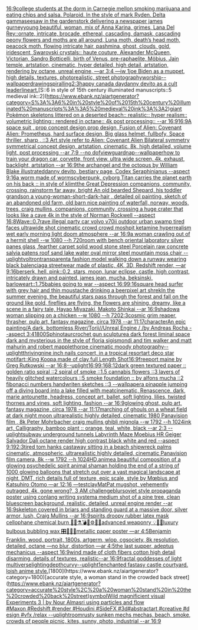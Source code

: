 [16:9](https://www.ebank.nz/aiartgenerator?category=16%3A9)[college students at the dorm in Carnegie mellon smoking marijuana and eating chips and salsa. Polaroid. In the style of mark Ryden. Delta gamma](https://www.ebank.nz/aiartgenerator?category=college%20students%20at%20the%20dorm%20in%20Carnegie%20mellon%20smoking%20marijuana%20and%20eating%20chips%20and%20salsa.%20Polaroid.%20In%20the%20style%20of%20mark%20Ryden.%20Delta%20gamma)[seesaw in the garden](https://www.ebank.nz/aiartgenerator?category=seesaw%20in%20the%20garden)[stork delivering a newspaper james gurney](https://www.ebank.nz/aiartgenerator?category=stork%20delivering%20a%20newspaper%20james%20gurney)[young beautiful, woman, mix of Anna Karina, grimes, Lana Del Rey::ornate, intricate, brocade, ethereal, cascading, damask, cascading peony flowers and moths are all around, Luna moth, death’s head moth, peacock moth, flowing intricate hair, pashmina, ghost, clouds, gold, iridescent, Swarovski crystals:: haute couture, Alexander McQueen, Victorian, Sandro Botticelli, birth of Venus, pre-raphaelite, Möbius, Jain temple, artstation, cinematic, hyper detailed, high detail, artstation, rendering by octane, unreal engine, —ar 3:4 —iw 1](https://www.ebank.nz/aiartgenerator?category=young%20beautiful%2C%20woman%2C%20mix%20of%20Anna%20Karina%2C%20grimes%2C%20Lana%20Del%20Rey%3A%3Aornate%2C%20intricate%2C%20brocade%2C%20ethereal%2C%20cascading%2C%20damask%2C%20cascading%20peony%20flowers%20and%20moths%20are%20all%20around%2C%20Luna%20moth%2C%20death%E2%80%99s%20head%20moth%2C%20peacock%20moth%2C%20flowing%20intricate%20hair%2C%20pashmina%2C%20ghost%2C%20clouds%2C%20gold%2C%20iridescent%2C%20Swarovski%20crystals%3A%3A%20haute%20couture%2C%20Alexander%20McQueen%2C%20Victorian%2C%20Sandro%20Botticelli%2C%20birth%20of%20Venus%2C%20pre-raphaelite%2C%20M%C3%B6bius%2C%20Jain%20temple%2C%20artstation%2C%20cinematic%2C%20hyper%20detailed%2C%20high%20detail%2C%20artstation%2C%20rendering%20by%20octane%2C%20unreal%20engine%2C%20%E2%80%94ar%203%3A4%20%E2%80%94iw%201)[joe  Biden as a muppet, high details, textures, photorealistic, street photography](https://www.ebank.nz/aiartgenerator?category=joe%20%20Biden%20as%20a%20muppet%2C%20high%20details%2C%20textures%2C%20photorealistic%2C%20street%20photography)[worship](https://www.ebank.nz/aiartgenerator?category=worship)[--wallpaper](https://www.ebank.nz/aiartgenerator?category=--wallpaper)[drawing](https://www.ebank.nz/aiartgenerator?category=drawing)[spiralling](https://www.ebank.nz/aiartgenerator?category=spiralling)[2:3](https://www.ebank.nz/aiartgenerator?category=2%3A3)[happy canada day](https://www.ebank.nz/aiartgenerator?category=happy%20canada%20day)[danny devito as a cult leader](https://www.ebank.nz/aiartgenerator?category=danny%20devito%20as%20a%20cult%20leader)[lineart.](https://www.ebank.nz/aiartgenerator?category=lineart.)[S::6 in style of 15th century illuminated manuscripts::5 medieval ink::2](https://www.ebank.nz/aiartgenerator?category=S%3A%3A6%20in%20style%20of%2015th%20century%20illuminated%20manuscripts%3A%3A5%20medieval%20ink%3A%3A2)[giant Pokémon skeletons littered on a deserted beach:: realistic:: hyper realism:: volumetric lighting:: rendered in octane:: 4k post processing:: --ar 16:9](https://www.ebank.nz/aiartgenerator?category=giant%20Pok%C3%A9mon%20skeletons%20littered%20on%20a%20deserted%20beach%3A%3A%20realistic%3A%3A%20hyper%20realism%3A%3A%20volumetric%20lighting%3A%3A%20rendered%20in%20octane%3A%3A%204k%20post%20processing%3A%3A%20--ar%2016%3A9)[16:9](https://www.ebank.nz/aiartgenerator?category=16%3A9)[A space suit ,  prop concept design,prop design,  Fusion of  Alien: Covenant Alien: Prometheus,  hard surface design, Big glass helmet,   fullbofy, Space thriller, sharp , ::3  Art style refer to Alien: Covenant Alien   Bilateral symmetry       symmetrical   concept design,  artstation, cinematic,  8k, high detailed,  volume light,  post processing    --ar 7:9   --no dof](https://www.ebank.nz/aiartgenerator?category=A%20space%20suit%20%2C%20%20prop%20concept%20design%2Cprop%20design%2C%20%20Fusion%20of%20%20Alien%3A%20Covenant%20Alien%3A%20Prometheus%2C%20%20hard%20surface%20design%2C%20Big%20glass%20helmet%2C%20%20%20fullbofy%2C%20Space%20thriller%2C%20sharp%20%2C%20%3A%3A3%20%20Art%20style%20refer%20to%20Alien%3A%20Covenant%20Alien%20%20%20Bilateral%20symmetry%20%20%20%20%20%20%20symmetrical%20%20%20concept%20design%2C%20%20artstation%2C%20cinematic%2C%20%208k%2C%20high%20detailed%2C%20%20volume%20light%2C%20%20post%20processing%20%20%20%20--ar%207%3A9%20%20%20--no%20dof)[view](https://www.ebank.nz/aiartgenerator?category=view)[guard](https://www.ebank.nz/aiartgenerator?category=guard)[nap](https://www.ebank.nz/aiartgenerator?category=nap)[--wallpaper](https://www.ebank.nz/aiartgenerator?category=--wallpaper)[how to train your dragon car, corvette, front view, ultra wide screen, 4k, exhaust, backlight, artstation --ar 16:9](https://www.ebank.nz/aiartgenerator?category=how%20to%20train%20your%20dragon%20car%2C%20corvette%2C%20front%20view%2C%20ultra%20wide%20screen%2C%204k%2C%20exhaust%2C%20backlight%2C%20artstation%20--ar%2016%3A9)[the archangel and the octopus by William Blake illustrated](https://www.ebank.nz/aiartgenerator?category=the%20archangel%20and%20the%20octopus%20by%20William%20Blake%20illustrated)[danny devito, bestiary page, Codex Seraphinianus --aspect 9:16](https://www.ebank.nz/aiartgenerator?category=danny%20devito%2C%20bestiary%20page%2C%20Codex%20Seraphinianus%20--aspect%209%3A16)[a worm made of worms](https://www.ebank.nz/aiartgenerator?category=a%20worm%20made%20of%20worms)[cyberpunk, cyborg Titan carries the planet earth on his back :: in style of klimt](https://www.ebank.nz/aiartgenerator?category=cyberpunk%2C%20cyborg%20Titan%20carries%20the%20planet%20earth%20on%20his%20back%20%3A%3A%20in%20style%20of%20klimt)[the Great Depression  companions, community, crossing, rainstorm far away, bright An old bearded Shepard, his toddler grandson a young-woman-short-dark-hair , detailed oil painting, sketch of an abandoned old farm, old barn nice painting of waterfall, norway, woods, trees, craig mullins,  companions, community, crossing a huge crater that looks like a cave 4k in the style of Norman Rockwell --aspect 16:8](https://www.ebank.nz/aiartgenerator?category=the%20Great%20Depression%20%20companions%2C%20community%2C%20crossing%2C%20rainstorm%20far%20away%2C%20bright%20An%20old%20bearded%20Shepard%2C%20his%20toddler%20grandson%20a%20young-woman-short-dark-hair%20%2C%20detailed%20oil%20painting%2C%20sketch%20of%20an%20abandoned%20old%20farm%2C%20old%20barn%20nice%20painting%20of%20waterfall%2C%20norway%2C%20woods%2C%20trees%2C%20craig%20mullins%2C%20%20companions%2C%20community%2C%20crossing%20a%20huge%20crater%20that%20looks%20like%20a%20cave%204k%20in%20the%20style%20of%20Norman%20Rockwell%20--aspect%2016%3A8)[Wave::0.7](https://www.ebank.nz/aiartgenerator?category=Wave%3A%3A0.7)[rave illegal party car volvo v70ii outdoor urban swamp tired faces ultrawide shot cinematic crowd crowd moshpit ketamine hyperrealism wet early morning light doom atmosphere  --ar 16:9](https://www.ebank.nz/aiartgenerator?category=rave%20illegal%20party%20car%20volvo%20v70ii%20outdoor%20urban%20swamp%20tired%20faces%20ultrawide%20shot%20cinematic%20crowd%20crowd%20moshpit%20ketamine%20hyperrealism%20wet%20early%20morning%20light%20doom%20atmosphere%20%20--ar%2016%3A9)[a  woman crawling out of a hermit shell --w 1080 --h 720](https://www.ebank.nz/aiartgenerator?category=a%20%20woman%20crawling%20out%20of%20a%20hermit%20shell%20--w%201080%20--h%20720)[room with bench oriental laboratory silver panes glass ,fearther carpet solid wood stone steel Porcelain raw concrete salvia patens roof sand lake water oval mirror steel mountain moss chair --uplight](https://www.ebank.nz/aiartgenerator?category=room%20with%20bench%20oriental%20laboratory%20silver%20panes%20glass%20%2Cfearther%20carpet%20solid%20wood%20stone%20steel%20Porcelain%20raw%20concrete%20salvia%20patens%20roof%20sand%20lake%20water%20oval%20mirror%20steel%20mountain%20moss%20chair%20--uplight)[voltron](https://www.ebank.nz/aiartgenerator?category=voltron)[transparent](https://www.ebank.nz/aiartgenerator?category=transparent)[a fashion model walking down a runway wearing black balenciaga streetwear made of plastic, 4K, 3D, Redshift render, —ar 9:16](https://www.ebank.nz/aiartgenerator?category=a%20fashion%20model%20walking%20down%20a%20runway%20wearing%20black%20balenciaga%20streetwear%20made%20of%20plastic%2C%204K%2C%203D%2C%20Redshift%20render%2C%20%E2%80%94ar%209%3A16)[berserk, hell, pink::0.2, stars, moon, lunar eclipse, castle, high contrast, intricately drawn and painted, james jean, mucha, beksinski, barlowe](https://www.ebank.nz/aiartgenerator?category=berserk%2C%20hell%2C%20pink%3A%3A0.2%2C%20stars%2C%20moon%2C%20lunar%20eclipse%2C%20castle%2C%20high%20contrast%2C%20intricately%20drawn%20and%20painted%2C%20james%20jean%2C%20mucha%2C%20beksinski%2C%20barlowe)[art::1.75](https://www.ebank.nz/aiartgenerator?category=art%3A%3A1.75)[babies going to war --aspect 16:9](https://www.ebank.nz/aiartgenerator?category=babies%20going%20to%20war%20--aspect%2016%3A9)[9:16](https://www.ebank.nz/aiartgenerator?category=9%3A16)[square head surfer with grey hair and thin moustache drinking a beer](https://www.ebank.nz/aiartgenerator?category=square%20head%20surfer%20with%20grey%20hair%20and%20thin%20moustache%20drinking%20a%20beer)[pixel art shrek](https://www.ebank.nz/aiartgenerator?category=pixel%20art%20shrek)[In the summer evening, the beautiful stars pass through the forest and fall on the ground like gold, fireflies are flying, the flowers are shining, dreamy, like a scene in a fairy tale, Hayao Miyazaki, Makoto Shinkai --ar 16:9](https://www.ebank.nz/aiartgenerator?category=In%20the%20summer%20evening%2C%20the%20beautiful%20stars%20pass%20through%20the%20forest%20and%20fall%20on%20the%20ground%20like%20gold%2C%20fireflies%20are%20flying%2C%20the%20flowers%20are%20shining%2C%20dreamy%2C%20like%20a%20scene%20in%20a%20fairy%20tale%2C%20Hayao%20Miyazaki%2C%20Makoto%20Shinkai%20--ar%2016%3A9)[shadow](https://www.ebank.nz/aiartgenerator?category=shadow)[a woman slipping on a chicken --w 1080 --h 720](https://www.ebank.nz/aiartgenerator?category=a%20woman%20slipping%20on%20a%20chicken%20--w%201080%20--h%20720)[2:3](https://www.ebank.nz/aiartgenerator?category=2%3A3)[cosmic grim reaper, thrasher, pulp art, fantasy magazine, circa 1978 --ar 11:17](https://www.ebank.nz/aiartgenerator?category=cosmic%20grim%20reaper%2C%20thrasher%2C%20pulp%20art%2C%20fantasy%20magazine%2C%20circa%201978%20--ar%2011%3A17)[character](https://www.ebank.nz/aiartgenerator?category=character)[An epic painting/A dark, bottomless River/Torii//Unreal Engine / /by Andreas Rocha --aspect 3:4](https://www.ebank.nz/aiartgenerator?category=An%20epic%20painting/A%20dark%2C%20bottomless%20River/Torii//Unreal%20Engine%20/%20/by%20Andreas%20Rocha%20--aspect%203%3A4)[1800](https://www.ebank.nz/aiartgenerator?category=1800)[Sphinotaur](https://www.ebank.nz/aiartgenerator?category=Sphinotaur)[crochet gun sculpture](https://www.ebank.nz/aiartgenerator?category=crochet%20gun%20sculpture)[a dark forest liminal space dark and mysterious in the style of floria sigismondi and tim walker and matt mahurin and robert mapplethorpe cinematic moody photography](https://www.ebank.nz/aiartgenerator?category=a%20dark%20forest%20liminal%20space%20dark%20and%20mysterious%20in%20the%20style%20of%20floria%20sigismondi%20and%20tim%20walker%20and%20matt%20mahurin%20and%20robert%20mapplethorpe%20cinematic%20moody%20photography)[--uplight](https://www.ebank.nz/aiartgenerator?category=--uplight)[thriving](https://www.ebank.nz/aiartgenerator?category=thriving)[nine inch nails concert, in a tropical resort](https://www.ebank.nz/aiartgenerator?category=nine%20inch%20nails%20concert%2C%20in%20a%20tropical%20resort)[art deco star motif](https://www.ebank.nz/aiartgenerator?category=art%20deco%20star%20motif)[art::](https://www.ebank.nz/aiartgenerator?category=art%3A%3A)[King Koopa,made of clay,full Length Shot](https://www.ebank.nz/aiartgenerator?category=King%20Koopa%2Cmade%20of%20clay%2Cfull%20Length%20Shot)[16:9](https://www.ebank.nz/aiartgenerator?category=16%3A9)[freeport maine by Greg Rutkowski --ar 16:8](https://www.ebank.nz/aiartgenerator?category=freeport%20maine%20by%20Greg%20Rutkowski%20--ar%2016%3A8)[--uplight](https://www.ebank.nz/aiartgenerator?category=--uplight)[16:9](https://www.ebank.nz/aiartgenerator?category=16%3A9)[9:16](https://www.ebank.nz/aiartgenerator?category=9%3A16)[8:12](https://www.ebank.nz/aiartgenerator?category=8%3A12)[dark green textured paper :: golden ratio spiral ::2 spiral of smoke ::1.5 cannabis flowers ::3 layers of heavily glitched watercolours ::5 smoke foundation :: by alfons mucha ::2 fibonacci numbers handwriten sketches ::3 --wallpaper](https://www.ebank.nz/aiartgenerator?category=dark%20green%20textured%20paper%20%3A%3A%20golden%20ratio%20spiral%20%3A%3A2%20spiral%20of%20smoke%20%3A%3A1.5%20cannabis%20flowers%20%3A%3A3%20layers%20of%20heavily%20glitched%20watercolours%20%3A%3A5%20smoke%20foundation%20%3A%3A%20by%20alfons%20mucha%20%3A%3A2%20fibonacci%20numbers%20handwriten%20sketches%20%3A%3A3%20--wallpaper)[a pinapple jumping off a diving board into a lake filled with meat](https://www.ebank.nz/aiartgenerator?category=a%20pinapple%20jumping%20off%20a%20diving%20board%20into%20a%20lake%20filled%20with%20meat)[cinematic, Renascence, dark, marie antounette, headress, concept art, ballet, soft lighting, lilies, twisted thornes and vines, soft lighting, fashion --ar 16:9](https://www.ebank.nz/aiartgenerator?category=cinematic%2C%20Renascence%2C%20dark%2C%20marie%20antounette%2C%20headress%2C%20concept%20art%2C%20ballet%2C%20soft%20lighting%2C%20lilies%2C%20twisted%20thornes%20and%20vines%2C%20soft%20lighting%2C%20fashion%20--ar%2016%3A9)[glowing ghost, pulp art, fantasy magazine, circa 1978 --ar 11:17](https://www.ebank.nz/aiartgenerator?category=glowing%20ghost%2C%20pulp%20art%2C%20fantasy%20magazine%2C%20circa%201978%20--ar%2011%3A17)[marching of ghouls on a wheat field at dark night moon ultrarealistic highly detailed, cinematic 1980  Panavision film , 8k Peter Mohrbacher craig mullins ghibli mignola --w 1792 --h 1024](https://www.ebank.nz/aiartgenerator?category=marching%20of%20ghouls%20on%20a%20wheat%20field%20at%20dark%20night%20moon%20ultrarealistic%20highly%20detailed%2C%20cinematic%201980%20%20Panavision%20film%20%2C%208k%20Peter%20Mohrbacher%20craig%20mullins%20ghibli%20mignola%20--w%201792%20--h%201024)[ink art, Calligraphy, bamboo plant :: orange, teal, white, black --ar 2:3 --uplight](https://www.ebank.nz/aiartgenerator?category=ink%20art%2C%20Calligraphy%2C%20bamboo%20plant%20%3A%3A%20orange%2C%20teal%2C%20white%2C%20black%20--ar%202%3A3%20--uplight)[subway underground tunnels Labyrinth Maze Moebius HR Geiger Salvador Dali octane render high contrast black white and red  --aspect 9:19](https://www.ebank.nz/aiartgenerator?category=subway%20underground%20tunnels%20Labyrinth%20Maze%20Moebius%20HR%20Geiger%20Salvador%20Dali%20octane%20render%20high%20contrast%20black%20white%20and%20red%20%20--aspect%209%3A19)[2:3](https://www.ebank.nz/aiartgenerator?category=2%3A3)[tired tom hanks castaway sitting in a beach shipwreck palms cinematic, atmospheric, ultrarealistic highly detailed, cinematic Panavision film camera, 8k --w 1792 --h 1024](https://www.ebank.nz/aiartgenerator?category=tired%20tom%20hanks%20castaway%20sitting%20in%20a%20beach%20shipwreck%20palms%20cinematic%2C%20atmospheric%2C%20ultrarealistic%20highly%20detailed%2C%20cinematic%20Panavision%20film%20camera%2C%208k%20--w%201792%20--h%201024)[HD,](https://www.ebank.nz/aiartgenerator?category=HD%2C)[anime](https://www.ebank.nz/aiartgenerator?category=anime)[a beautiful composition of a glowing psychedelic spirit animal shaman holding the end of a string of 1000 glowing balloons that stretch out over a vast magical landscape at night, DMT,  rich details full of texture, epic scale, style by Mœbius and Katsuhiro Otomo —ar 12:16 —test](https://www.ebank.nz/aiartgenerator?category=a%20beautiful%20composition%20of%20a%20glowing%20psychedelic%20spirit%20animal%20shaman%20holding%20the%20end%20of%20a%20string%20of%201000%20glowing%20balloons%20that%20stretch%20out%20over%20a%20vast%20magical%20landscape%20at%20night%2C%20DMT%2C%20%20rich%20details%20full%20of%20texture%2C%20epic%20scale%2C%20style%20by%20M%C5%93bius%20and%20Katsuhiro%20Otomo%20%E2%80%94ar%2012%3A16%20%E2%80%94test)[clay](https://www.ebank.nz/aiartgenerator?category=clay)[MatPat mugshot, vehemently outraged, 4k, gone wrong?, 3 AM challenge](https://www.ebank.nz/aiartgenerator?category=MatPat%20mugshot%2C%20vehemently%20outraged%2C%204k%2C%20gone%20wrong%3F%2C%203%20AM%20challenge)[blur](https://www.ebank.nz/aiartgenerator?category=blur)[soviet style propaganda poster using conlang writing system](https://www.ebank.nz/aiartgenerator?category=soviet%20style%20propaganda%20poster%20using%20conlang%20writing%20system)[a medium shot of a pine tree, clean bluescreen background, realistic, detailed, unreal engine render --ar 16:9](https://www.ebank.nz/aiartgenerator?category=a%20medium%20shot%20of%20a%20pine%20tree%2C%20clean%20bluescreen%20background%2C%20realistic%2C%20detailed%2C%20unreal%20engine%20render%20--ar%2016%3A9)[skeleton covered in briars and standing guard at a massive door, silver armor, lush, Craig Mullins --ar 16:9](https://www.ebank.nz/aiartgenerator?category=skeleton%20covered%20in%20briars%20and%20standing%20guard%20at%20a%20massive%20door%2C%20silver%20armor%2C%20lush%2C%20Craig%20Mullins%20--ar%2016%3A9)[spirits,](https://www.ebank.nz/aiartgenerator?category=spirits%2C)[droopy rubber latex mask cellophane chemical burn 🩻💉⚗️💣🧨⚙️🔩💎advanced weaponry 💡🔌📡luxury bulbous bubbling wax 🎛📀📀📀metallic paper poster —ar 4:5](https://www.ebank.nz/aiartgenerator?category=droopy%20rubber%20latex%20mask%20cellophane%20chemical%20burn%20%F0%9F%A9%BB%F0%9F%92%89%E2%9A%97%EF%B8%8F%F0%9F%92%A3%F0%9F%A7%A8%E2%9A%99%EF%B8%8F%F0%9F%94%A9%F0%9F%92%8Eadvanced%20weaponry%20%F0%9F%92%A1%F0%9F%94%8C%F0%9F%93%A1luxury%20bulbous%20bubbling%20wax%20%F0%9F%8E%9B%F0%9F%93%80%F0%9F%93%80%F0%9F%93%80metallic%20paper%20poster%20%E2%80%94ar%204%3A5)[Benjamin Franklin, wood, portrait, 1800s, artgerm, wlop, cgsociety, 8k resolution, detailed, octane —no blur, distortion —ar 4:5](https://www.ebank.nz/aiartgenerator?category=Benjamin%20Franklin%2C%20wood%2C%20portrait%2C%201800s%2C%20artgerm%2C%20wlop%2C%20cgsociety%2C%208k%20resolution%2C%20detailed%2C%20octane%20%E2%80%94no%20blur%2C%20distortion%20%E2%80%94ar%204%3A5)[the last supper, adeptus mechanicus --aspect 16:9](https://www.ebank.nz/aiartgenerator?category=the%20last%20supper%2C%20adeptus%20mechanicus%20--aspect%2016%3A9)[wind made of cloth fibers cotton high detail disarming, details of textures, realistic--ar 16:9](https://www.ebank.nz/aiartgenerator?category=wind%20made%20of%20cloth%20fibers%20cotton%20high%20detail%20disarming%2C%20details%20of%20textures%2C%20realistic--ar%2016%3A9)[fractal goddesses of light multiverse](https://www.ebank.nz/aiartgenerator?category=fractal%20goddesses%20of%20light%20multiverse)[lighting](https://www.ebank.nz/aiartgenerator?category=lighting)[depth](https://www.ebank.nz/aiartgenerator?category=depth)[curvy](https://www.ebank.nz/aiartgenerator?category=curvy)[--uplight](https://www.ebank.nz/aiartgenerator?category=--uplight)[1](https://www.ebank.nz/aiartgenerator?category=1)[enchanted fastasy castle courtyard. loish anime style.](https://www.ebank.nz/aiartgenerator?category=enchanted%20fastasy%20castle%20courtyard.%20loish%20anime%20style.)[1800](https://www.ebank.nz/aiartgenerator?category=1800)[accurate style, a woman stand in the crowded back street](https://www.ebank.nz/aiartgenerator?category=accurate%20style%2C%20a%20woman%20stand%20in%20the%20crowded%20back%20street)[symbol](https://www.ebank.nz/aiartgenerator?category=symbol)[Wild magnificient visual Experiments 3 | by Nour Almasri using particles and flow #Maxon #Redshift #render #Houdini #SideFX #3d#abstractart #creative #design #vfx /relax --uplight](https://www.ebank.nz/aiartgenerator?category=Wild%20magnificient%20visual%20Experiments%203%20%7C%20by%20Nour%20Almasri%20using%20particles%20and%20flow%20%23Maxon%C2%A0%23Redshift%C2%A0%23render%C2%A0%23Houdini%C2%A0%23SideFX%C2%A0%233d%23abstractart%C2%A0%23creative%C2%A0%23design%C2%A0%23vfx%20/relax%20--uplight)[room](https://www.ebank.nz/aiartgenerator?category=room)[rusty sunken mechs mechas, beach, smoke, crowds of people picnic, kites, sunny, photo, industrial --ar 16:9](https://www.ebank.nz/aiartgenerator?category=rusty%20sunken%20mechs%20mechas%2C%20beach%2C%20smoke%2C%20crowds%20of%20people%20picnic%2C%20kites%2C%20sunny%2C%20photo%2C%20industrial%20--ar%2016%3A9)
